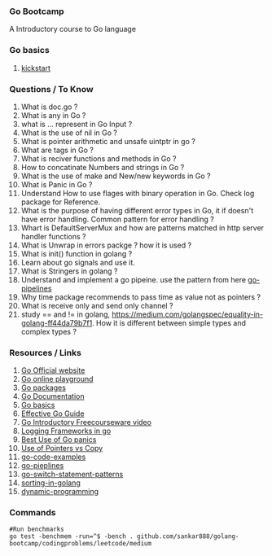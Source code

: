 ### Go Bootcamp
A Introductory course to Go language

### Go basics
1. [kickstart](demo/kickstart/kickstart.md)

### Questions / To Know
1. What is doc.go ?
2. What is any in Go ?
3. what is ... represent in Go Input ?
4. What is the use of nil in Go ?
5. What is pointer arithmetic and unsafe uintptr in go ?
6. What are tags in Go ?
7. What is reciver functions and methods in Go ?
8. How to concatinate Numbers and strings in Go ?
9. What is the use of make and New/new keywords in Go ?
10. What is Panic in Go ?
11. Understand How to use flages with binary operation in Go. Check log package for Reference.
12. What is the purpose of having different error types in Go, it if doesn't have error handling. Common pattern for error handling ?
13. Whart is DefaultServerMux and how are patterns matched in http server handler functions ?
14. What is Unwrap in errors packge ? how it is used ?
15. What is init() function in golang ?
16. Learn about go signals and use it.
17. What is Stringers in golang ?
18. Understand and implement a go pipeine. use the pattern from here [go-pipelines](https://go.dev/blog/pipelines)
19. Why time package recommends to pass time as value not as pointers ?
20. What is receive only and send only channel ?
21. study == and != in golang, https://medium.com/golangspec/equality-in-golang-ff44da79b7f1. How it is different between simple types and complex types ?

### Resources / Links
1. [Go Official website](https://go.dev/)
2. [Go online playground](https://go.dev/play/)
3. [Go packages](https://pkg.go.dev/)
4. [Go Documentation](https://go.dev/doc/)
5. [Go basics](https://github.com/gophertuts/go-basics/tree/master/packages)
6. [Effective Go Guide](https://go.dev/doc/effective_go)
7. [Go Introductory Freecourseware video](https://www.youtube.com/watch?v=YS4e4q9oBaU&t=348s)
8. [Logging Frameworks in go](https://blog.logrocket.com/5-structured-logging-packages-for-go/)
9. [Best Use of Go panics](https://pkg.go.dev/encoding/json#section-sourcefiles)
10. [Use of Pointers vs Copy](https://www.ardanlabs.com/blog/2017/06/design-philosophy-on-data-and-semantics.html)
11. [go-code-examples](https://golang.hotexamples.com/)
12. [go-pieplines](https://go.dev/blog/pipelines)
13. [go-switch-statement-patterns](https://yourbasic.org/golang/switch-statement/)
14. [sorting-in-golang](https://yourbasic.org/golang/how-to-sort-in-go/)
15. [dynamic-programming](https://www.youtube.com/watch?v=oBt53YbR9Kk)
### Commands
```
#Run benchmarks
go test -benchmem -run=^$ -bench . github.com/sankar888/golang-bootcamp/codingproblems/leetcode/medium
```
